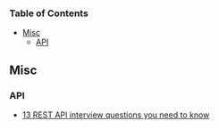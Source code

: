 ### Table of Contents

- [Misc](#misc)
  - [API](#api)

## Misc

### API

* [13 REST API interview questions you need to know](https://www.educative.io/blog/rest-api-interview-questions)
